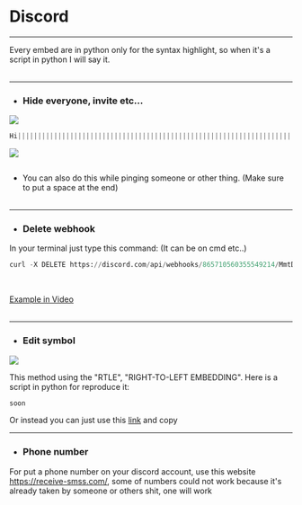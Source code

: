 # Discord

-----------------

Every embed are in python only for the syntax highlight, so when it's a script in python I will say it.<br><br>

-----------------

- ### Hide everyone, invite etc...

<img src="https://cdn.discordapp.com/attachments/858117820817473548/865706817598390272/unknown.png">

```py
Hi||​||||​||||​||||​||||​||||​||||​||||​||||​||||​||||​||||​||||​||||​||||​||||​||||​||||​||||​||||​||||​||||​||||​||||​||||​||||​||||​||||​||||​||||​||||​||||​||||​||||​||||​||||​||||​||||​||||​||||​||||​||||​||||​||||​||||​||||​||||​||||​||||​||||​||||​||||​||||​||||​||||​||||​||||​||||​||||​||||​||||​||||​||||​||||​||||​||||​||||​||||​||||​||||​||||​||||​||||​||||​||||​||||​||||​||||​||||​||||​||||​||||​||||​||||​||||​||||​||||​||||​||||​||||​||||​||||​||||​||||​||||​||||​||||​||||​||||​||||​||||​||||​||||​||||​||||​||||​||||​||||​||||​||||​||||​||||​||||​||||​||||​||||​||||​||||​||||​||||​||||​||||​||||​||||​||||​||||​||||​||||​||||​||||​||||​||||​||||​||||​||||​||||​||||​||||​||||​||||​||||​||||​||||​||||​||||​||||​||||​||||​||||​||||​||||​||||​||||​||||​||||​||||​||||​||||​||||​||||​||||​||||​||||​||||​||||​||||​||||​||||​||||​||||​||||​||||​||||​||||​||||​||||​||||​||||​||||​||||​||||​||||​||||​||||​||||​||||​||||​||||​||||​||||​||||​||||​||||​||||​||||​||||​||||​||||​||||​||||​|| @here
```

<img src="https://cdn.discordapp.com/attachments/858117820817473548/865706772265828372/unknown.png">

``` discord.gg/customurlwithoutboost||​||||​||||​||||​||||​||||​||||​||||​||||​||||​||||​||||​||||​||||​||||​||||​||||​||||​||||​||||​||||​||||​||||​||||​||||​||||​||||​||||​||||​||||​||||​||||​||||​||||​||||​||||​||||​||||​||||​||||​||||​||||​||||​||||​||||​||||​||||​||||​||||​||||​||||​||||​||||​||||​||||​||||​||||​||||​||||​||||​||||​||||​||||​||||​||||​||||​||||​||||​||||​||||​||||​||||​||||​||||​||||​||||​||||​||||​||||​||||​||||​||||​||||​||||​||||​||||​||||​||||​||||​||||​||||​||||​||||​||||​||||​||||​||||​||||​||||​||||​||||​||||​||||​||||​||||​||||​||||​||||​||||​||||​||||​||||​||||​||||​||||​||||​||||​||||​||||​||||​||||​||||​||||​||||​||||​||||​||||​||||​||||​||||​||||​||||​||||​||||​||||​||||​||||​||||​||||​||||​||||​||||​||||​||||​||||​||||​||||​||||​||||​||||​||||​||||​||||​||||​||||​||||​||||​||||​||||​||||​||||​||||​||||​||||​||||​||||​||||​||||​||||​||||​||||​||||​||||​||||​||||​||||​||||​||||​||||​||||​||||​||||​||||​||||​||||​||||​||||​||||​||||​||||​||||​||||​||||​||||​||||​||||​||||​||||​||||​||||​|| https://discord.gg/XXXXXX
```

- You can also do this while pinging someone or other thing. (Make sure to put a space at the end)<br><br>

-----------------

- ### Delete webhook

In your terminal just type this command: (It can be on cmd etc..)

```py
curl -X DELETE https://discord.com/api/webhooks/865710560355549214/MmtDtZSXwrOZ1Uq7Cda_XEF4fz35A5Ps9SixmokfjiCawbeuDNau3oNDWwYBf-q9ogVb
```

<br>

[Example in Video](https://www.youtube.com/watch?v=J8Zr5TOfWjk)<br><br>

-----------------

- ### Edit symbol

<img src="https://cdn.discordapp.com/attachments/862790029126664232/865711840104022017/unknown.png">

This method using the "RTLE", "RIGHT-TO-LEFT EMBEDDING".
Here is a script in python for reproduce it:

```py
soon
```

Or instead you can just use this [link](http://www.unicode-symbol.com/u/202B.html) and copy

-----------------

- ### Phone number

For put a phone number on your discord account, use this website https://receive-smss.com/, some of numbers could not work because it's already taken by someone or others shit, one will work
